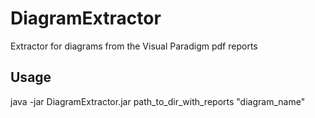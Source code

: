 DiagramExtractor
================

Extractor for diagrams from the Visual Paradigm pdf reports

Usage
---------------

java -jar DiagramExtractor.jar path_to_dir_with_reports "diagram_name"

